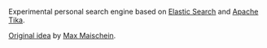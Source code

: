 Experimental personal search engine based on [Elastic
Search](https://www.elastic.co/products/elasticsearch) and [Apache
Tika](https://tika.apache.org/).

[Original
idea](https://corion.net/talks/dancer-searchapp/dancer-searchapp.en.html) by
[Max Maischein](https://corion.net/).
